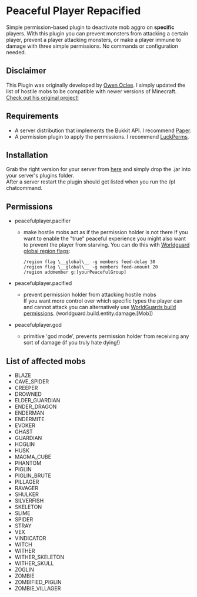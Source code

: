 # Peaceful Player Repacified
Simple permission-based plugin to deactivate mob aggro on **specific** players. With
this plugin you can prevent monsters from attacking a certain player, prevent a player attacking monsters, or make a
player immune to damage with three simple permissions. No commands or configuration needed.

## Disclaimer
This Plugin was originally developed by [Owen Oclee](https://github.com/owenoclee). I simply updated the list of hostile mobs to be compatible
with newer versions of Minecraft.  
[Check out his original project!](https://github.com/owenoclee/PeacefulPlayer)

## Requirements
* A server distribution that implements the Bukkit API. I recommend [Paper](https://papermc.io/).
* A permission plugin to apply the permissions. I recommend [LuckPerms](https://www.spigotmc.org/resources/luckperms.28140/).

## Installation
Grab the right version for your server from [here](https://github.com/PascalHann/PeacefulPlayerRepacified/releases) and simply drop the .jar into your server's plugins folder.  
After a server restart the plugin should get listed when you run the /pl chatcommand.

## Permissions
* peacefulplayer.pacifier
    - make hostile mobs act as if the permission holder is not there
    If you want to enable the "true" peaceful experience you might also want to prevent the player from starving. You can
    do this with [Worldguard global region flags](https://worldguard.enginehub.org/en/latest/regions/global-region/):
        ````
        /region flag \__global\__ -g members feed-delay 30
        /region flag \__global\__ -g members feed-amount 20
        /region addmember g:[yourPeacefulGroup]
        ````
    
* peacefulplayer.pacified
    - prevent permission holder from attacking hostile mobs  
    If you want more control over which specific types the player can and cannot attack you can alternatively use [WorldGuards
    build permissions](https://worldguard.enginehub.org/en/latest/build-perms/). (worldguard.build.entity.damage.[Mob])
    
* peacefulplayer.god
    - primitive 'god mode', prevents permission holder from receiving any sort of damage (if you truly hate dying!)
    
## List of affected mobs

* BLAZE
* CAVE_SPIDER
* CREEPER
* DROWNED
* ELDER_GUARDIAN
* ENDER_DRAGON
* ENDERMAN
* ENDERMITE
* EVOKER
* GHAST
* GUARDIAN
* HOGLIN
* HUSK
* MAGMA_CUBE
* PHANTOM
* PIGLIN
* PIGLIN_BRUTE
* PILLAGER
* RAVAGER
* SHULKER
* SILVERFISH
* SKELETON
* SLIME
* SPIDER
* STRAY
* VEX
* VINDICATOR
* WITCH
* WITHER
* WITHER_SKELETON
* WITHER_SKULL
* ZOGLIN
* ZOMBIE
* ZOMBIFIED_PIGLIN
* ZOMBIE_VILLAGER
